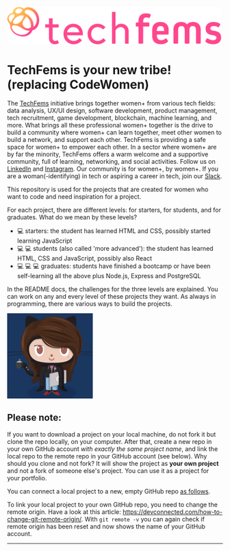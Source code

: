 <img src="/tech-fem-logo-landscape300ppi.png" width="500">

# TechFems is your new tribe! (replacing CodeWomen)
The [TechFems](https://techfems.org/) initiative brings together women+ from various tech fields: data analysis, UX/UI design, software development, product management, tech recruitment, game development, blockchain, machine learning, and more. What brings all these professional women+ together is the drive to build a community where women+ can learn together, meet other women to build a network, and support each other. TechFems is providing a safe space for women+ to empower each other. In a sector where women+ are by far the minority, TechFems offers a warm welcome and a supportive community, full of learning, networking, and social activities. Follow us on [LinkedIn](https://www.linkedin.com/company/techfems) and [Instagram](https://www.instagram.com/techfems.barcelona). Our community is for women+, by women+. If you are a woman(-identifying) in tech or aspiring a career in tech, join our [Slack](https://communityinviter.com/apps/techfems/techfems).

This repository is used for the projects that are created for women who want to code and need inspiration for a project.

For each project, there are different levels: for starters, for students, and for graduates. What do we mean by these levels?
* 💻 starters: the student has learned HTML and CSS, possibly started learning JavaScript
* 💻 💻 students (also called 'more advanced'): the student has learned HTML, CSS and JavaScript, possibly also React
* 💻 💻 💻 graduates: students have finished a bootcamp or have been self-learning all the above plus Node.js, Express and PostgreSQL  

In the README docs, the challenges for the three levels are explained. You can work on any and every level of these projects they want. As always in programming, there are various ways to build the projects. 

<img src="/octocat.png" width="200"  /> 

## Please note:
If you want to download a project on your local machine, do not fork it but clone the repo locally, on your computer. After that, create a new repo in your own GitHub account *with exactly the same project name*, and link the local repo to the remote repo in your GitHub account (see below). Why should you clone and not fork? It will show the project as **your own project** and not a fork of someone else's project. You can use it as a project for your portfolio.

You can connect a local project to a new, empty GitHub repo [as follows](https://docs.github.com/en/github/importing-your-projects-to-github/adding-an-existing-project-to-github-using-the-command-line). 

To link your local project to your own GitHub repo, you need to change the remote origin. Have a look at this article: https://devconnected.com/how-to-change-git-remote-origin/. With `git remote -v` you can again check if remote origin has been reset and now shows the name of your GitHub account.

--- 

